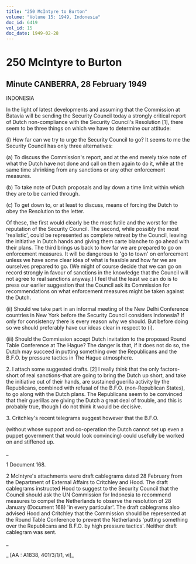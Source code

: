 ```yaml
---
title: "250 McIntyre to Burton"
volume: "Volume 15: 1949, Indonesia"
doc_id: 6419
vol_id: 15
doc_date: 1949-02-28
---
```


# 250 McIntyre to Burton

## Minute CANBERRA, 28 February 1949

INDONESIA

In the light of latest developments and assuming that the Commission at Batavia will be sending the Security Council today a strongly critical report of Dutch non-compliance with the Security Council's Resolution [1], there seem to be three things on which we have to determine our attitude:

(i) How far can we try to urge the Security Council to go? It seems to me the Security Council has only three alternatives:

(a) To discuss the Commission's report, and at the end merely take note of what the Dutch have not done and call on them again to do it, while at the same time shrinking from any sanctions or any other enforcement measures.

(b) To take note of Dutch proposals and lay down a time limit within which they are to be carried through.

(c) To get down to, or at least to discuss, means of forcing the Dutch to obey the Resolution to the letter.

Of these, the first would clearly be the most futile and the worst for the reputation of the Security Council. The second, while possibly the most 'realistic', could be represented as complete retreat by the Council, leaving the initiative in Dutch hands and giving them carte blanche to go ahead with their plans. The third brings us back to how far we are prepared to go on enforcement measures. It will be dangerous to 'go to town' on enforcement unless we have some clear idea of what is feasible and how far we are ourselves prepared to go. (We might of course decide that we can go on record strongly in favour of sanctions in the knowledge that the Council will not agree to real sanctions anyway.) I feel that the least we can do is to press our earlier suggestion that the Council ask its Commission for recommendations on what enforcement measures might be taken against the Dutch.

(ii) Should we take part in an informal meeting of the New Delhi Conference countries in New York before the Security Council considers Indonesia? If only for consistency there is every reason why we should. But before doing so we should preferably have our ideas clear in respect to (i).

(iii) Should the Commission accept Dutch invitation to the proposed Round Table Conference at The Hague? The danger is that, if it does not do so, the Dutch may succeed in putting something over the Republicans and the B.F.O. by pressure tactics in The Hague atmosphere.

2\. I attach some suggested drafts. [2] I really think that the only factors-short of real sanctions-that are going to bring the Dutch up short, and take the initiative out of their hands, are sustained guerilla activity by the Republicans, combined with refusal of the B.F.O. (non-Republican States), to go along with the Dutch plans. The Republicans seem to be convinced that their guerillas are giving the Dutch a great deal of trouble, and this is probably true, though I do not think it would be decisive.

3\. Critchley's recent telegrams suggest however that the B.F.O.

(without whose support and co-operation the Dutch cannot set up even a puppet government that would look convincing) could usefully be worked on and stiffened up.

_

1 Document 168.

2 McIntyre's attachments were draft cablegrams dated 28 February from the Department of External Affairs to Critchley and Hood. The draft cablegrams instructed Hood to suggest to the Security Council that the Council should ask the UN Commission for Indonesia to recommend measures to compel the Netherlands to observe the resolution of 28 January (Document 168) 'in every particular'. The draft cablegrams also advised Hood and Critchley that the Commission should be represented at the Round Table Conference to prevent the Netherlands 'putting something over the Republicans and B.F.O. by high pressure tactics'. Neither draft cablegram was sent.

_

_ [AA : A1838, 401/3/1/1, vi]_

